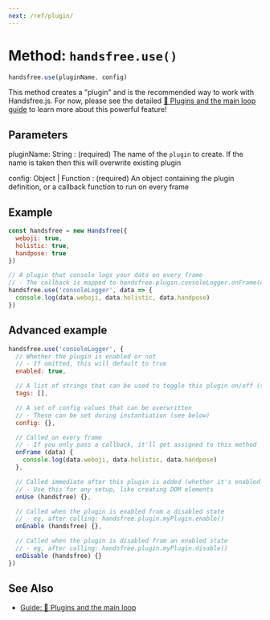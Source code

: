 ```yaml
---
next: /ref/plugin/
---
```


# Method: `handsfree.use()`

```js
handsfree.use(pluginName, config)
```

This method creates a "plugin" and is the recommended way to work with Handsfree.js. For now, please see the detailed [🔌 Plugins and the main loop guide](/guide/the-loop/) to learn more about this powerful feature!

## Parameters

pluginName: String
: (required) The name of the `plugin` to create. If the name is taken then this will overwrite existing plugin

config: Object | Function
: (required) An object containing the plugin definition, or a callback function to run on every frame

## Example

```js
const handsfree = new Handsfree({
  weboji: true,
  holistic: true,
  handpose: true
})

// A plugin that console logs your data on every frame
// - The callback is mapped to handsfree.plugin.consoleLogger.onFrame(data => {})
handsfree.use('consoleLogger', data => {
  console.log(data.weboji, data.holistic, data.handpose)
})
```

## Advanced example

```js
handsfree.use('consoleLogger', {
  // Whether the plugin is enabled or not
  // - If omitted, this will default to true
  enabled: true,

  // A list of strings that can be used to toggle this plugin on/off (see below)
  tags: [],

  // A set of config values that can be overwritten
  // - These can be set during instantiation (see below)
  config: {},

  // Called on every frame
  // - If you only pass a callback, it'll get assigned to this method
  onFrame (data) {
    console.log(data.weboji, data.holistic, data.handpose)
  },

  // Called immediate after this plugin is added (whether it's enabled or not)
  // - Use this for any setup, like creating DOM elements
  onUse (handsfree) {},

  // Called when the plugin is enabled from a disabled state
  // - eg, after calling: handsfree.plugin.myPlugin.enable()
  onEnable (handsfree) {},

  // Called when the plugin is disabled from an enabled state
  // - eg, after calling: handsfree.plugin.myPlugin.disable()
  onDisable (handsfree) {}
})
```

## See Also

- [Guide: 🔌 Plugins and the main loop](/guide/the-loop/)